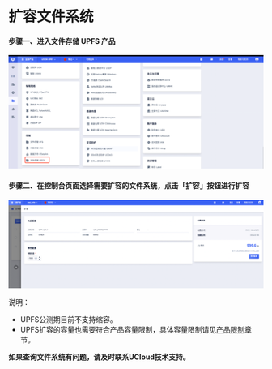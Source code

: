 # 扩容文件系统

#### 步骤一、进入文件存储 UPFS 产品

![](/images/upfs_guide/create1.png)

#### 步骤二、在控制台页面选择需要扩容的文件系统，点击「扩容」按钮进行扩容

![](/images/upfs_guide/extend1.png)

 说明：
   - UPFS公测期目前不支持缩容。
   - UPFS扩容的容量也需要符合产品容量限制，具体容量限制请见[产品限制](/upfs/upfs_manual_instruction/limit)章节。


**如果查询文件系统有问题，请及时联系UCloud技术支持。**